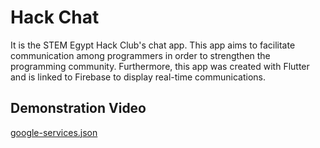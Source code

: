 # Hack Chat

It is the STEM Egypt Hack Club's chat app. This app aims to facilitate communication among programmers in order to strengthen the programming community. Furthermore, this app was created with Flutter and is linked to Firebase to display real-time communications. 

## Demonstration Video

[google-services.json](https://github.com/mostafaibrahim10010/Hack-Chat/files/13531118/google-services.json)
